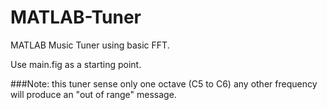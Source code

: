 # MATLAB-Tuner
MATLAB Music Tuner using basic FFT.

Use main.fig as a starting point.

###Note: this tuner sense only one octave (C5 to C6) any other frequency will produce an "out of range" message.
